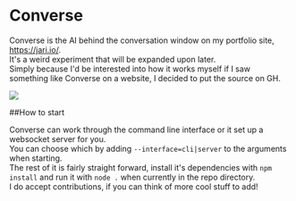 # Converse
Converse is the AI behind the conversation window on my portfolio site, https://jari.io/.  
It's a weird experiment that will be expanded upon later.  
Simply because I'd be interested into how it works myself if I saw something like Converse on a website, I decided to put the source on GH.  

![](https://jari.lol/D5wIjSQrdQ.png)

##How to start

Converse can work through the command line interface or it set up a websocket server for you.  
You can choose which by adding `--interface=cli|server` to the arguments when starting.  
The rest of it is fairly straight forward, install it's dependencies with `npm install` and run it with `node .` when currently in the repo directory.  
I do accept contributions, if you can think of more cool stuff to add!
